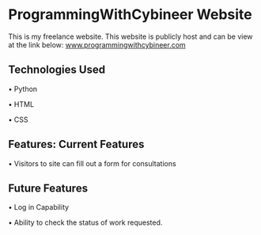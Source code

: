 # ProgrammingWithCybineer Website

This is my freelance website. This website is publicly host and can be view at the link below:
www.programmingwithcybineer.com

## Technologies Used

•	Python

•	HTML

•	CSS

## Features: Current Features

•	Visitors to site can fill out a form for consultations

## Future Features

•	Log in Capability

•	Ability to check the status of work requested.
